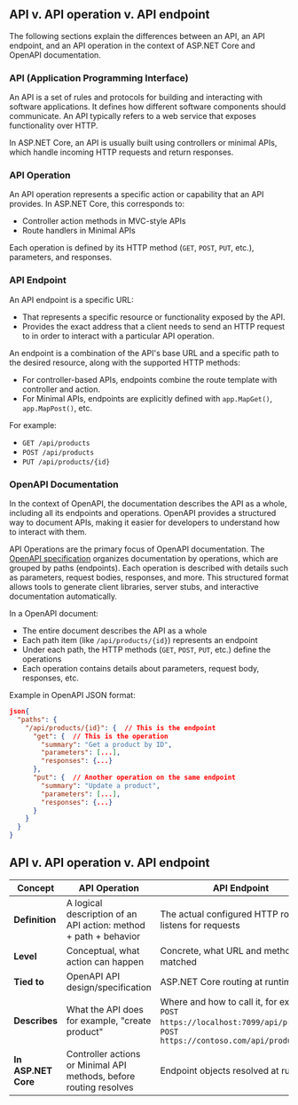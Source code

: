 ## API v. API operation v. API endpoint

The following sections explain the differences between an API, an API endpoint, and an API operation in the context of ASP.NET Core and OpenAPI documentation.

### API (Application Programming Interface)

An API is a set of rules and protocols for building and interacting with software applications. It defines how different software components should communicate. An API typically refers to a web service that exposes functionality over HTTP.

In ASP.NET Core, an API is usually built using controllers or minimal APIs, which handle incoming HTTP requests and return responses.

### API Operation

An API operation represents a specific action or capability that an API provides. In ASP.NET Core, this corresponds to:

* Controller action methods in MVC-style APIs
* Route handlers in Minimal APIs

Each operation is defined by its HTTP method (`GET`, `POST`, `PUT`, etc.), parameters, and responses.

### API Endpoint

An API endpoint is a specific URL:

* That represents a specific resource or functionality exposed by the API.
* Provides the exact address that a client needs to send an HTTP request to in order to interact with a particular API operation.

An endpoint is a combination of the API's base URL and a specific path to the desired resource, along with the supported HTTP methods:

* For controller-based APIs, endpoints combine the route template with controller and action.
* For Minimal APIs, endpoints are explicitly defined with `app.MapGet()`, `app.MapPost()`, etc.

For example:

* `GET /api/products`
* `POST /api/products`
* `PUT /api/products/{id}`

### OpenAPI Documentation

In the context of OpenAPI, the documentation describes the API as a whole, including all its endpoints and operations. OpenAPI provides a structured way to document APIs, making it easier for developers to understand how to interact with them.

API Operations are the primary focus of OpenAPI documentation. The [OpenAPI specification](https://spec.openapis.org/oas/latest.html) organizes documentation by operations, which are grouped by paths (endpoints). Each operation is described with details such as parameters, request bodies, responses, and more. This structured format allows tools to generate client libraries, server stubs, and interactive documentation automatically.

In a OpenAPI document:

* The entire document describes the API as a whole
* Each path item (like `/api/products/{id}`) represents an endpoint
* Under each path, the HTTP methods (`GET`, `POST`, `PUT`, etc.) define the operations
* Each operation contains details about parameters, request body, responses, etc.

Example in OpenAPI JSON format:

```JSON
json{
  "paths": {
    "/api/products/{id}": {  // This is the endpoint
      "get": {  // This is the operation
        "summary": "Get a product by ID",
        "parameters": [...],
        "responses": {...}
      },
      "put": {  // Another operation on the same endpoint
        "summary": "Update a product",
        "parameters": [...],
        "responses": {...}
      }
    }
  }
}
```

## API v. API operation v. API endpoint

| Concept         | API Operation                                      | API Endpoint                                      |
|-----------------|----------------------------------------------------|--------------------------------------------------|
| **Definition**  | A logical description of an API action: method + path + behavior | The actual configured HTTP route that listens for requests |
| **Level**       | Conceptual, what action can happen                 | Concrete, what URL and method are matched        |
| **Tied to**     | OpenAPI API design/specification                   | ASP.NET Core routing at runtime                 |
| **Describes**   | What the API does for example, "create product"           | Where and how to call it, for example, `POST https://localhost:7099/api/products`,  `POST https://contoso.com/api/products` |
| **In ASP.NET Core** | Controller actions or Minimal API methods, before routing resolves | Endpoint objects resolved at runtime |
